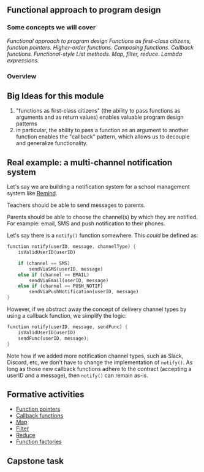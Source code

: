 ## Functional approach to program design

### Some concepts we will cover

_Functional approach to program design_
_Functions as first-class citizens, function pointers._
_Higher-order functions._
_Composing functions._
_Callback functions._
_Functional-style List methods. Map, filter, reduce._
_Lambda expressions._

### Overview

## Big Ideas for this module

1. "functions as first-class citizens" (the ability to pass functions as arguments and as return values) enables valuable program design patterns
1. in particular, the ability to pass a function as an argument to another function enables the "callback" pattern, which allows us to decouple and generalize functionality.

## Real example: a multi-channel notification system

Let's say we are building a notification system for a school management system like [Remind](https://www.remind.com/apps).

Teachers should be able to send messages to parents.

Parents should be able to choose the channel(s) by which they are notified. For example: email, SMS and push notification to their phones.

Let's say there is a `notify()` function somewhere. This _could_ be defined as:

```dart
function notify(userID, message, channelType) {
    isValidUserID(userID)

    if (channel == SMS)
        sendViaSMS(userID, message)
    else if (channel == EMAIL)
        sendViaEmail(userID, message)
    else if (channel == PUSH_NOTIF)
        sendViaPushNotification(userID, message)
}
```

However, if we abstract away the concept of delivery channel types by using a callback function, we simplify the logic:

```dart
function notify(userID, message, sendFunc) {
    isValidUserID(userID)
    sendFunc(userID, message);
}
```

Note how if we added more notification channel types, such as Slack, Discord, etc, we don't have to change the implementation of `notify()`.  As long as those new callback functions adhere to the contract (accepting a userID and a message), then `notify()` can remain as-is.

## Formative activities

* [Function pointers](./activities/function_pointers/README.md)
* [Callback functions](./activities/callback_functions/README.md)
* [Map](./activities/map/README.md)
* [Filter](./activities/filter/README.md)
* [Reduce](./activities/reduce/README.md)
* [Function factories](./activities/function_factories/README.md)


## Capstone task


